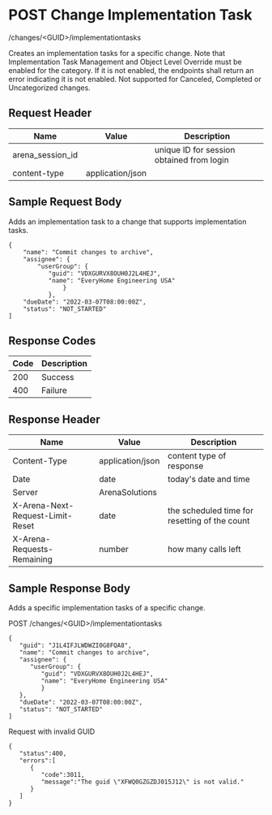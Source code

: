 # POST Change Implementation Task


/changes/&lt;GUID&gt;/implementationtasks

Creates an  implementation tasks for a specific change. Note that Implementation Task Management and Object Level Override must be enabled for the category. If it is not enabled, the endpoints shall return an error indicating it is not enabled. Not supported for Canceled, Completed or Uncategorized changes.

## Request Header

| Name<br> | Value<br> | Description<br> |
|  --- |  --- |  --- | 
| arena_session_id<br> |   | unique ID for session obtained from login<br> |
| content\-type<br> | application/json<br> |   |

## Sample Request Body
Adds an implementation task to a change that supports implementation tasks.

```
{
    "name": "Commit changes to archive",
    "assignee": {  
        "userGroup": {
           "guid": "VDXGURVX8OUH0J2L4HEJ",
           "name": "EveryHome Engineering USA"
               }
           },
    "dueDate": "2022-03-07T08:00:00Z",
    "status": "NOT_STARTED"  
]
```
## Response Codes

| Code<br> | Description<br> |
|  --- |  --- | 
| 200<br> | Success<br> |
| 400<br> | Failure<br> |

## Response Header

| Name<br> | Value<br> | Description<br> |
|  --- |  --- |  --- | 
| Content\-Type<br> | application/json<br> | content type of response<br> |
| Date<br> | date<br> | today's date and time<br> |
| Server<br> | ArenaSolutions<br> |   |
| X\-Arena\-Next\-Request\-Limit\-Reset<br> | date<br> | the scheduled time for resetting of the count<br> |
| X\-Arena\-Requests\-Remaining<br> | number<br> | how many calls left<br> |

## Sample Response Body
Adds a specific implementation tasks of a specific change.



POST /changes/&lt;GUID&gt;/implementationtasks

```
{
   "guid": "J1L4IFJLWDWZI0G8FQA8",
   "name": "Commit changes to archive",
   "assignee": {  
      "userGroup": {
         "guid": "VDXGURVX8OUH0J2L4HEJ",
         "name": "EveryHome Engineering USA"
         }
   },
   "dueDate": "2022-03-07T08:00:00Z",
   "status": "NOT_STARTED"  
]
```
Request with invalid GUID

```
{  
   "status":400,
   "errors":[  
      {  
         "code":3011,
         "message":"The guid \"XFWQ0GZGZDJ015J12\" is not valid."
      }
   ]
}
```
